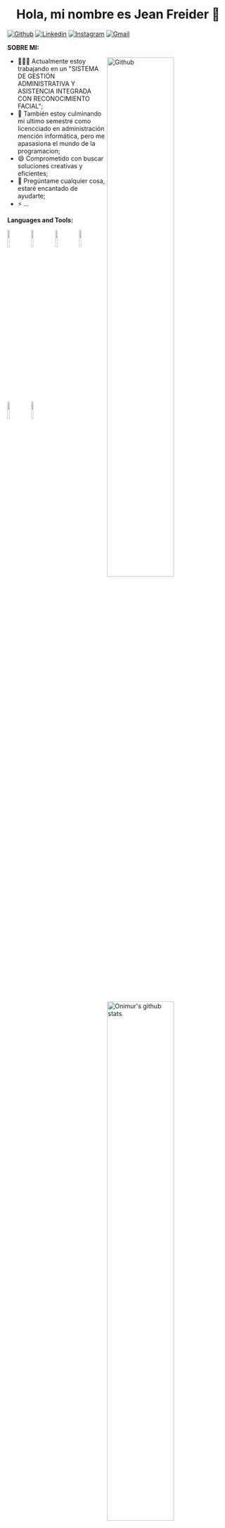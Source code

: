 <!-- title -->
<div>
<h1 align="center">Hola, mi nombre es Jean Freider 👋</h1>
</div>

[![Github](https://img.shields.io/badge/-Github-000?style=flat&logo=Github&logoColor=white)](https://github.com/Jeangonz29)
[![Linkedin](https://img.shields.io/badge/-LinkedIn-blue?style=flat&logo=Linkedin&logoColor=white)](https://www.linkedin.com/in/jeanfreidergonz29/)
[![Instagram](https://img.shields.io/badge/-Instagram-c13584?style=flat&labelColor=c13584&logo=instagram&logoColor=white)](#)
[![Gmail](https://img.shields.io/badge/-Gmail-c14438?style=flat&logo=Gmail&logoColor=white)](#)
&nbsp;

**SOBRE MI:**

<!--image aligned to the right.-->
<img width="55%" align="right" alt="Github" src="https://raw.githubusercontent.com/onimur/.github/master/.resources/git-header.svg" />

- 👨🏽‍💻 Actualmente estoy trabajando en un "SISTEMA DE GESTIÓN ADMINISTRATIVA Y ASISTENCIA INTEGRADA CON RECONOCIMIENTO FACIAL"; <!-- [lin](URL); -->
- 🌱 También estoy culminando mi ultimo semestre como licencciado en administración mención informática, pero me apasasiona el mundo de la programacion;
- 😄 Comprometido con buscar soluciones creativas y eficientes;
- 💬 Pregúntame cualquier cosa, estaré encantado de ayudarte;
- ⚡️ ...

**Languages and Tools:** 

<p>
  <a href="https://github.com/Jeangonz29">
    <img width="55%" align="right" alt="Onimur's github stats" src="https://github-readme-stats.vercel.app/api?username=onimur&show_icons=true&hide_border=true" />
  </a>
  <!-- Your languages and tools.
  --> 
  
  <code><img width="10%" src="https://github.com/user-attachments/assets/4737b548-3ae7-415c-a34a-a113c678b83b"></code> <!--HTML-->
  <code><img width="10%" src="https://github.com/user-attachments/assets/a9c6b5d4-7021-47f3-a203-f22c76a36532"></code> <!--CSS-->
  <code><img width="10%" src="https://github.com/user-attachments/assets/9fcd7227-c364-4251-bb99-ea25dd8b14f2"></code> <!--JS-->
  <code><img width="10%" src="https://github.com/user-attachments/assets/74eacd9c-8440-4616-bd73-b2984770b8b6"></code> <!--NODEJS-->
  <code><img width="10%" src="https://github.com/user-attachments/assets/b5906332-2baf-4d21-89a6-f5710cd49a5d"></code> <!--MONGODB-->
  <code><img width="10%" src="https://github.com/user-attachments/assets/c7c59cf3-0fd8-4233-879f-22ff6c7e2b21"></code> <!--Figma-->

</p>

<!--
<code><img width="10%" src="https://www.vectorlogo.zone/logos/git-scm/git-scm-ar21.svg"></code>
  <code><img width="10%" src="https://www.vectorlogo.zone/logos/yaml/yaml-ar21.svg"></code>
  <code><img width="10%" src="https://www.vectorlogo.zone/logos/gnu_bash/gnu_bash-ar21.svg"></code>
  -->



 
######

<br clear="both">

<div align="center">
  <img height="200" width="100%" src="https://www.michaelpage.es/sites/michaelpage.es/files/2021-11/Full%20Stack%20Developer.jpg"  />
</div>

[![GitHub followers](https://img.shields.io/github/followers/Jeangonz29?style=social)](https://github.com/Jeangonz29)

<!--
[![YouTube Channel Subscribers](https://img.shields.io/youtube/channel/subscribers/UCIjEgHA1vatSR2K4rfcdNRg?style=social)](link de la cuenta)
[![Twitch Status](link)]              <----(link de la cuenta)
![Discord Shield](link de la cuenta)
-->
###

## Sobre mi

  > ⚡ Soy **Programador Full-Stack** que está empezando en este apasionado mundo de la tecnología...
  >
  > ⭐ Especializado en:
  > **HTML5
  > CSS3
  > JavaScript
  > NodeJS
  > MongoDB**
  > 
  > 😄 Comprometido con buscar soluciones creativas y eficientes
  > 
  > 💬 

### ⚙️ &nbsp;GitHub Analytics

<p align="center" >
 <a href="https://github.com/Jeangonz29">
 <img height="180em"  src="https://github-readme-stats-eight-theta.vercel.app/api/top-langs?username=jeangonz29&show_icons=true&locale=es&layout=compact" alt="jeangonz29" />
 </a>
</p>

<!--
> [!NOTE]
> xxxxxxxx.

> [!TIP]
> xxxxxxxx.

> [!IMPORTANT]
> Key information users need to know to achieve their goal.

> [!WARNING]
> Urgent info that needs immediate user attention to avoid problems.

> [!CAUTION]
> Advises about risks or negative outcomes of certain actions.
aqui crear parte por parte lo que ire colocando

Aqui ver un tuotrial de como usar git


-->
